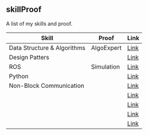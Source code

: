 ## skillProof
A list of my skills and proof.

| Skill  | Proof | Link|
| ------------- | ------------- |------------- |
| Data Structure & Algorithms  | AlgoExpert  | [Link](https://github.com/ajaygunalan/algoExpert)|
| Design Patters  |  |[Link](https://github.com/ajaygunalan/designPattern/tree/main)|
| ROS  | Simulation |[Link](https://github.com/ajaygunalan/robotic_arm)|
|  Python |  |[Link]()|
|  Non-Block Communication |  |[Link](https://gist.github.com/ajaygunalan/29bf34e78dea66fa818694062604d275)|
|   |  |[Link]()|
|   |  |[Link]()|
|   |  |[Link]()|
|   |  |[Link]()|
